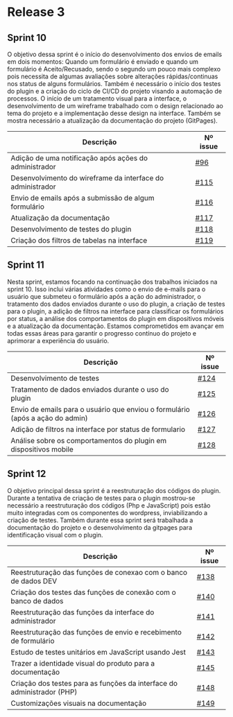# **Release 3**

## **Sprint 10**

O objetivo dessa sprint é o início do desenvolvimento dos envios de emails em dois momentos: Quando um formulário é enviado e quando um formulário é Aceito/Recusado, sendo o segundo um pouco mais complexo pois necessita de algumas avaliações sobre alterações rápidas/continuas nos status de alguns formulários. Também é necessário o início dos testes do plugin e a criação do ciclo de CI/CD do projeto visando a automação de processos. O início de um tratamento visual para a interface, o desenvolvimento de um wireframe trabalhado com o design relacionado ao tema do projeto e a implementação desse design na interface. Também se mostra necessário a atualização da documentação do projeto (GitPages).


|Descrição| Nº issue|
|---------|---------|
| Adição de uma notificação após ações do administrador|<a href="https://github.com/ResidenciaTICBrisa/T2G8-Plugin-Wordpress/issues/96" target="_blank">#96</a></li>|
| Desenvolvimento do wireframe da interface do administrador |<a href="https://github.com/ResidenciaTICBrisa/T2G8-Plugin-Wordpress/issues/115" target="_blank">#115</a></li>|
| Envio de emails após a submissão de algum formulário |<a href="https://github.com/ResidenciaTICBrisa/T2G8-Plugin-Wordpress/issues/116" target="_blank">#116</a></li>|
| Atualização da documentação |<a href="https://github.com/ResidenciaTICBrisa/T2G8-Plugin-Wordpress/issues/117" target="_blank">#117</a></li>|
| Desenvolvimento de testes do plugin |<a href="https://github.com/ResidenciaTICBrisa/T2G8-Plugin-Wordpress/issues/118" target="_blank">#118</a></li>|
| Criação dos filtros de tabelas na interface |<a href="https://github.com/ResidenciaTICBrisa/T2G8-Plugin-Wordpress/issues/119" target="_blank">#119</a></li>|


## **Sprint 11**

Nesta sprint, estamos focando na continuação dos trabalhos iniciados na sprint 10. Isso inclui várias atividades como o envio de e-mails para o usuário que submeteu o formulário após a ação do administrador, o tratamento dos dados enviados durante o uso do plugin, a criação de testes para o plugin, a adição de filtros na interface para classificar os formulários por status, a análise dos comportamentos do plugin em dispositivos móveis e a atualização da documentação. Estamos comprometidos em avançar em todas essas áreas para garantir o progresso contínuo do projeto e aprimorar a experiência do usuário.


|Descrição| Nº issue|
|---------|---------|
| Desenvolvimento de testes|<a href="https://github.com/ResidenciaTICBrisa/T2G8-Plugin-Wordpress/issues/124" target="_blank">#124</a></li>|
| Tratamento de dados enviados durante o uso do plugin|<a href="https://github.com/ResidenciaTICBrisa/T2G8-Plugin-Wordpress/issues/125" target="_blank">#125</a></li>|
| Envio de emails para o usuário que enviou o formulário (após a ação do admin)|<a href="https://github.com/ResidenciaTICBrisa/T2G8-Plugin-Wordpress/issues/126" target="_blank">#126</a></li>|
| Adição de filtros na interface por status de formulario|<a href="https://github.com/ResidenciaTICBrisa/T2G8-Plugin-Wordpress/issues/127" target="_blank">#127</a></li>|
| Análise sobre os comportamentos do plugin em dispositivos mobile|<a href="https://github.com/ResidenciaTICBrisa/T2G8-Plugin-Wordpress/issues/128" target="_blank">#128</a></li>|

## **Sprint 12**

O objetivo principal dessa sprint é a reestruturação dos códigos do plugin. Durante a tentativa de criação de testes para o plugin mostrou-se necessário a reestruturação dos códigos (Php e JavaScript) pois estão muito integradas com os componentes do wordpress, inviabilizando a criação de testes. Também durante essa sprint será trabalhada a documentação do projeto e o desenvolvimento da gitpages para identificação visual com o plugin.

|Descrição| Nº issue|
|---------|---------|
| Reestruturação das funções de conexao com o banco de dados DEV|<a href="https://github.com/ResidenciaTICBrisa/T2G8-Plugin-Wordpress/issues/138" target="_blank">#138</a></li>|
| Criação dos testes das funções de conexão com o banco de dados|<a href="https://github.com/ResidenciaTICBrisa/T2G8-Plugin-Wordpress/issues/140" target="_blank">#140</a></li>|
| Reestruturação das funções da interface do administrador|<a href="https://github.com/ResidenciaTICBrisa/T2G8-Plugin-Wordpress/issues/141" target="_blank">#141</a></li>|
| Reestruturação das funções de envio e recebimento de formulário|<a href="https://github.com/ResidenciaTICBrisa/T2G8-Plugin-Wordpress/issues/142" target="_blank">#142</a></li>|
| Estudo de testes unitários em JavaScript usando Jest|<a href="https://github.com/ResidenciaTICBrisa/T2G8-Plugin-Wordpress/issues/143" target="_blank">#143</a></li>|
| Trazer a identidade visual do produto para a documentação|<a href="https://github.com/ResidenciaTICBrisa/T2G8-Plugin-Wordpress/issues/145" target="_blank">#145</a></li>|
| Criação dos testes para as funções da interface do administrador (PHP)|<a href="https://github.com/ResidenciaTICBrisa/T2G8-Plugin-Wordpress/issues/148" target="_blank">#148</a></li>|
| Customizações visuais na documentação|<a href="https://github.com/ResidenciaTICBrisa/T2G8-Plugin-Wordpress/issues/149" target="_blank">#149</a></li>|


